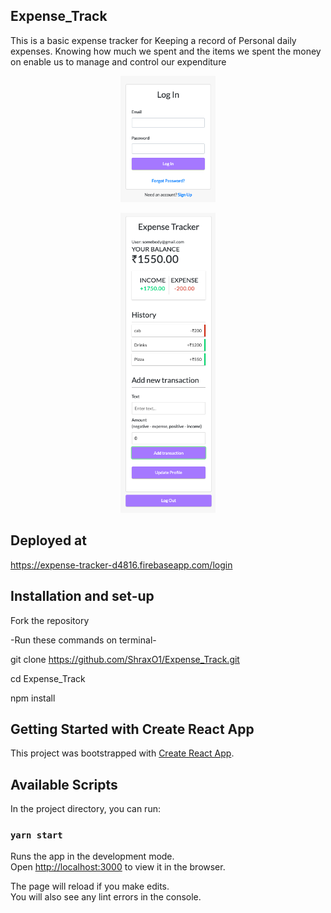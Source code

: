 ## Expense_Track
This is a basic expense tracker for Keeping a record of Personal daily expenses. Knowing how much we spent and the items we spent the money on enable us to manage and control our expenditure

<p align="center">
  <img width="30%" src="public/login.png">
</p>
<p align="center">
  <img width="30%" src="public/main.png">
</p>

## Deployed at 
https://expense-tracker-d4816.firebaseapp.com/login

## Installation and set-up
Fork the repository

-Run these commands on terminal-

git clone https://github.com/ShraxO1/Expense_Track.git

cd Expense_Track

npm install

## Getting Started with Create React App

This project was bootstrapped with [Create React App](https://github.com/facebook/create-react-app).

## Available Scripts

In the project directory, you can run:

### `yarn start`

Runs the app in the development mode.\
Open [http://localhost:3000](http://localhost:3000) to view it in the browser.

The page will reload if you make edits.\
You will also see any lint errors in the console.
